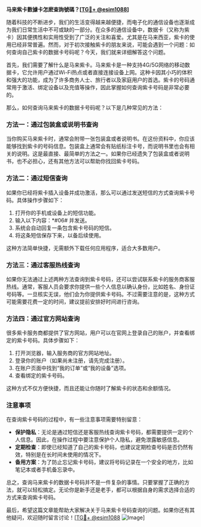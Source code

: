 **马来紫卡數據卡怎麽查詢號碼？[[TG💪+ @esim1088](https://t.me/s/esim1088)]**

随着科技的不断进步，我们的生活变得越来越便捷，而电子化的通信设备也逐渐成为我们日常生活中不可或缺的一部分。在众多的通信设备中，数据卡（又称为紫卡）因其便携性和实用性受到了广泛的关注和喜爱。尤其是在马来西亚，紫卡的使用已经非常普遍。然而，对于初次接触紫卡的朋友来说，可能会遇到一个问题：如何查询自己紫卡的数据卡号码呢？今天，我们就来详细解答这个问题。

首先，我们需要了解什么是马来紫卡。马来紫卡是一种支持4G/5G网络的移动数据卡，它允许用户通过Wi-Fi热点或者直接连接设备上网。这种卡因其小巧的体积和强大的功能，成为了许多商务人士、旅行者以及家庭用户的首选。紫卡的号码通常用于激活、绑定设备以及充值等操作，因此掌握如何查询紫卡号码是非常必要的。

那么，如何查询马来紫卡的数据卡号码呢？以下是几种常见的方法：

### 方法一：通过包装盒或说明书查询

当你购买马来紫卡时，通常会附带一张包装盒或者说明书。在这份资料中，你应该能够找到紫卡的号码信息。包装盒上通常会有贴纸标注卡号，而说明书里也会有相关的说明。这是最直接、最简单的方法之一。如果你已经遗失了包装盒或者说明书，也不必担心，还有其他方法可以帮助你找回紫卡号码。

### 方法二：通过短信查询

如果你已经将紫卡插入设备并成功激活，那么可以通过发送短信的方式查询紫卡号码。具体操作步骤如下：

1. 打开你的手机或设备上的短信功能。
2. 输入以下内容：*#06# 并发送。
3. 系统会自动回复一条包含紫卡号码的短信。
4. 将这条短信保存下来，以备后续使用。

这种方法简单快捷，无需额外下载任何应用程序，适合大多数用户。

### 方法三：通过客服热线查询

如果你无法通过上述两种方法查询到紫卡号码，还可以尝试联系紫卡的服务商客服热线。通常，客服人员会要求你提供一些个人信息以确认身份，比如姓名、身份证号码等。一旦核实无误，他们会为你提供紫卡号码。不过需要注意的是，这种方式可能需要花费一定的时间，建议提前安排好时间进行咨询。

### 方法四：通过官方网站查询

很多紫卡服务商都提供了官方网站，用户可以在官网上登录自己的账户，并查看绑定的紫卡号码。具体步骤如下：

1. 打开浏览器，输入服务商的官方网站地址。
2. 登录你的账户（如果尚未注册，请先完成注册）。
3. 在账户页面中找到“我的订单”或“我的设备”选项。
4. 查看绑定的紫卡号码。

这种方式不仅方便快捷，而且还能让你随时了解紫卡的状态和余额情况。

### 注意事项

在查询紫卡号码的过程中，有一些注意事项需要特别留意：

- **保护隐私**：无论是通过短信还是客服热线查询紫卡号码，都需要提供一定的个人信息。因此，在操作过程中要注意保护个人隐私，避免泄露敏感信息。
- **定期检查**：即使已经知道了自己的紫卡号码，也建议定期检查号码是否仍然有效，特别是在长时间未使用的情况下。
- **备用方案**：为了防止忘记紫卡号码，建议将号码记录在一个安全的地方，比如笔记本或者手机备忘录中。

总之，查询马来紫卡的数据卡号码并不是一件复杂的事情。只要掌握了正确的方法，就可以轻松搞定。无论你是新手还是老手，都可以根据自身的需求选择合适的方式来查询紫卡号码。

最后，希望这篇文章能帮助大家解决关于马来紫卡号码查询的问题。如果你还有其他疑问，欢迎随时留言讨论！[[TG💪+ @esim1088](https://t.me/s/esim1088) ![Image](https://i.postimg.cc/4NQfJmqS/Snipaste-2025-05-13-00-14-12.png)]